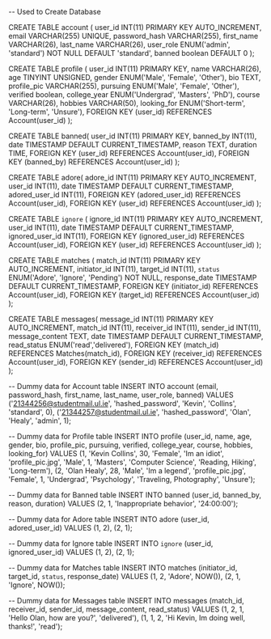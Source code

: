 -- Used to Create Database

CREATE TABLE account (
    user_id INT(11) PRIMARY KEY AUTO_INCREMENT,
    email VARCHAR(255) UNIQUE,
    password_hash VARCHAR(255),
    first_name VARCHAR(26),
    last_name VARCHAR(26),
    user_role ENUM('admin', 'standard') NOT NULL DEFAULT 'standard',
    banned boolean DEFAULT 0
    );

CREATE TABLE profile (
    user_id INT(11) PRIMARY KEY,
    name VARCHAR(26),
    age TINYINT UNSIGNED,
    gender ENUM('Male', 'Female', 'Other'),
    bio TEXT,
    profile_pic VARCHAR(255),
    pursuing ENUM('Male', 'Female', 'Other'),
    verified boolean,
    college_year ENUM('Undergrad', 'Masters', 'PhD'),
    course VARCHAR(26),
    hobbies VARCHAR(50),
    looking_for ENUM('Short-term', 'Long-term', 'Unsure'),
    FOREIGN KEY (user_id) REFERENCES Account(user_id)
);

CREATE TABLE banned(
    user_id INT(11) PRIMARY KEY,
    banned_by INT(11),
    date TIMESTAMP DEFAULT CURRENT_TIMESTAMP,
    reason TEXT,
    duration TIME,
    FOREIGN KEY (user_id) REFERENCES Account(user_id),
    FOREIGN KEY (banned_by) REFERENCES Account(user_id)
);

CREATE TABLE adore(
    adore_id INT(11) PRIMARY KEY AUTO_INCREMENT,
    user_id INT(11),
    date TIMESTAMP DEFAULT CURRENT_TIMESTAMP,
    adored_user_id INT(11),
    FOREIGN KEY (adored_user_id) REFERENCES Account(user_id),
    FOREIGN KEY (user_id) REFERENCES Account(user_id)
);

CREATE TABLE `ignore` (
    ignore_id INT(11) PRIMARY KEY AUTO_INCREMENT,
    user_id INT(11),
    date TIMESTAMP DEFAULT CURRENT_TIMESTAMP,
    ignored_user_id INT(11),
    FOREIGN KEY (ignored_user_id) REFERENCES Account(user_id),
    FOREIGN KEY (user_id) REFERENCES Account(user_id)
);

CREATE TABLE matches (
    match_id INT(11) PRIMARY KEY AUTO_INCREMENT,
    initiator_id INT(11),
    target_id INT(11),
    `status` ENUM('Adore', 'Ignore', 'Pending') NOT NULL,
    response_date TIMESTAMP DEFAULT CURRENT_TIMESTAMP,
    FOREIGN KEY (initiator_id) REFERENCES Account(user_id),
    FOREIGN KEY (target_id) REFERENCES Account(user_id)
);

CREATE TABLE messages(
    message_id INT(11) PRIMARY KEY AUTO_INCREMENT,
    match_id INT(11),
    receiver_id INT(11),
    sender_id INT(11),
    message_content TEXT,
    date TIMESTAMP DEFAULT CURRENT_TIMESTAMP,
    read_status ENUM('read','delivered'),
    FOREIGN KEY (match_id) REFERENCES Matches(match_id),
    FOREIGN KEY (receiver_id) REFERENCES Account(user_id),
    FOREIGN KEY (sender_id) REFERENCES Account(user_id)
);


-- Dummy data for Account table
INSERT INTO account (email, password_hash, first_name, last_name, user_role, banned)
VALUES ('21344256@studentmail.ul.ie', 'hashed_password', 'Kevin', 'Collins', 'standard', 0),
       ('21344257@studentmail.ul.ie', 'hashed_password', 'Olan', 'Healy', 'admin', 1);

-- Dummy data for Profile table
INSERT INTO profile (user_id, name, age, gender, bio, profile_pic, pursuing, verified, college_year, course, hobbies, looking_for)
VALUES (1, 'Kevin Collins', 30, 'Female', 'Im an idiot', 'profile_pic.jpg', 'Male', 1, 'Masters', 'Computer Science', 'Reading, Hiking', 'Long-term'),
       (2, 'Olan Healy', 28, 'Male', 'Im a legend', 'profile_pic.jpg', 'Female', 1, 'Undergrad', 'Psychology', 'Traveling, Photography', 'Unsure');

-- Dummy data for Banned table
INSERT INTO banned (user_id, banned_by, reason, duration)
VALUES (2, 1, 'Inappropriate behavior', '24:00:00');

-- Dummy data for Adore table
INSERT INTO adore (user_id, adored_user_id)
VALUES (1, 2), (2, 1);

-- Dummy data for Ignore table
INSERT INTO `ignore` (user_id, ignored_user_id)
VALUES (1, 2), (2, 1);

-- Dummy data for Matches table
INSERT INTO matches (initiator_id, target_id, `status`, response_date)
VALUES (1, 2, 'Adore', NOW()), (2, 1, 'Ignore', NOW());

-- Dummy data for Messages table
INSERT INTO messages (match_id, receiver_id, sender_id, message_content, read_status)
VALUES (1, 2, 1, 'Hello Olan, how are you?', 'delivered'),
       (1, 1, 2, 'Hi Kevin, Im doing well, thanks!', 'read');